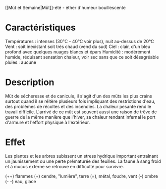 [[Müt et Semaine|Müt]]-été - éther d'humeur bouillescente

# Caractéristiques

Températures : intenses (30°C - 40°C voir plus), nuit au-dessus de 20°C 
Vent : soit inexistant soit très chaud (vend du sud) 
Ciel : clair, d'un bleu profond avec quelques nuages blancs et épars 
Humidité : modérément humide, réduisant sensation chaleur, voir sec sans que ce soit désagréable
pluies : aucune  

# Description

Müt de sécheresse et de canicule, il s'agit d'un des müts les plus crains surtout quand il se réitère plusieurs fois impliquant des restrictions d'eau, des problèmes de récoltes et des incendies. La chaleur pesante rend le travail difficile. L'arrivé de ce müt est souvent aussi une raison de trêve de guerre de la même manière que l'hiver, sa chaleur rendant infernal le port d'armure et l'effort physique à l'extérieur. 
# Effet 
Les plantes et les arbres subissent un stress hydrique important entraînant un jaunissement ou une perte prématurée des feuilles. La faune à sang froid et à mucus externe se retrouve en difficulté pour survivre. 

(++) flammes
 (+) cendre, "lumière",  terre
 (=), métal,  foudre, vent
 (-) ombre
(- -)  eau, glace

